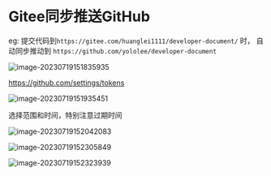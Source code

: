 #  Gitee同步推送GitHub

eg: 提交代码到`https://gitee.com/huanglei1111/developer-document/` 时， 自动同步推动到 `https://github.com/yololee/developer-document`

![image-20230719151835935](https://gitee.com/huanglei1111/phone-md/raw/master/images/image-20230719151835935.png)

https://github.com/settings/tokens

![image-20230719151935451](https://gitee.com/huanglei1111/phone-md/raw/master/images/image-20230719151935451.png)

选择范围和时间，特别注意过期时间

![image-20230719152042083](https://gitee.com/huanglei1111/phone-md/raw/master/images/image-20230719152042083.png)

![image-20230719152305849](https://gitee.com/huanglei1111/phone-md/raw/master/images/image-20230719152305849.png)

![image-20230719152323939](https://gitee.com/huanglei1111/phone-md/raw/master/images/image-20230719152323939.png)
